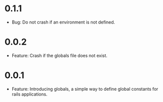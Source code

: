 # 0.1.1
  * Bug: Do not crash if an environment is not defined.

# 0.0.2
  * Feature: Crash if the globals file does not exist.

# 0.0.1
  * Feature: Introducing globals, a simple way to define global constants for rails applications.
